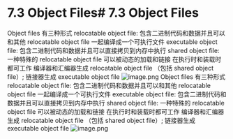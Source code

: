 # 7.3 Object Files# 7.3 Object Files
Object files 有三种形式
relocatable object file: 包含二进制代码和数据并且可以和其他 relocatable object file 一起编译成一个可执行文件
executable object file: 包含二进制代码和数据并且可以直接拷贝到内存中执行
shared object file: 一种特殊的 relocatable object file 可以被动态的加载和链接 在执行时和装载时都可工作
编译器和汇编器生成 relocatable object file （包括 shared object file）;  链接器生成 executable object file
![image.png](../assets/image_1684387518588_0.png)
Object files 有三种形式
relocatable object file: 包含二进制代码和数据并且可以和其他 relocatable object file 一起编译成一个可执行文件
executable object file: 包含二进制代码和数据并且可以直接拷贝到内存中执行
shared object file: 一种特殊的 relocatable object file 可以被动态的加载和链接 在执行时和装载时都可工作
编译器和汇编器生成 relocatable object file （包括 shared object file）;  链接器生成 executable object file
![image.png](../assets/image_1684387518588_0.png)